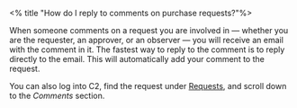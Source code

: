 <% title "How do I reply to comments on purchase requests?"%>

When someone comments on a request you are involved in — whether you are the requester, an approver, or an observer — you will receive an email with the comment in it. The fastest way to reply to the comment is to reply directly to the email. This will automatically add your comment to the request.

You can also log into C2, find the request under [Requests](/proposals), and scroll down to the _Comments_ section.
